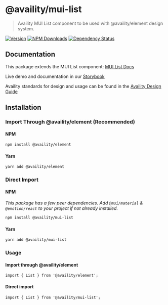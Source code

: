 # @availity/mui-list

> Availity MUI List component to be used with @availity/element design system.

[![Version](https://img.shields.io/npm/v/@availity/mui-list.svg?style=for-the-badge)](https://www.npmjs.com/package/@availity/mui-list)
[![NPM Downloads](https://img.shields.io/npm/dt/@availity/mui-list.svg?style=for-the-badge)](https://www.npmjs.com/package/@availity/mui-list)
[![Dependency Status](https://img.shields.io/librariesio/release/npm/@availity/mui-list?style=for-the-badge)](https://github.com/Availity/element/blob/main/packages/mui-list/package.json)

## Documentation

This package extends the MUI List component: [MUI List Docs](https://mui.com/components/list/)

Live demo and documentation in our [Storybook](https://availity.github.io/element/?path=/docs/components-list-introduction--docs)

Availity standards for design and usage can be found in the [Availity Design Guide](https://zeroheight.com/2e36e50c7)

## Installation

### Import Through @availity/element (Recommended)

#### NPM

```bash
npm install @availity/element
```

#### Yarn

```bash
yarn add @availity/element
```

### Direct Import

#### NPM

_This package has a few peer dependencies. Add `@mui/material` & `@emotion/react` to your project if not already installed._

```bash
npm install @availity/mui-list
```

#### Yarn

```bash
yarn add @availity/mui-list
```

### Usage

#### Import through @availity/element

```tsx
import { List } from '@availity/element';
```

#### Direct import

```tsx
import { List } from '@availity/mui-list';
```
